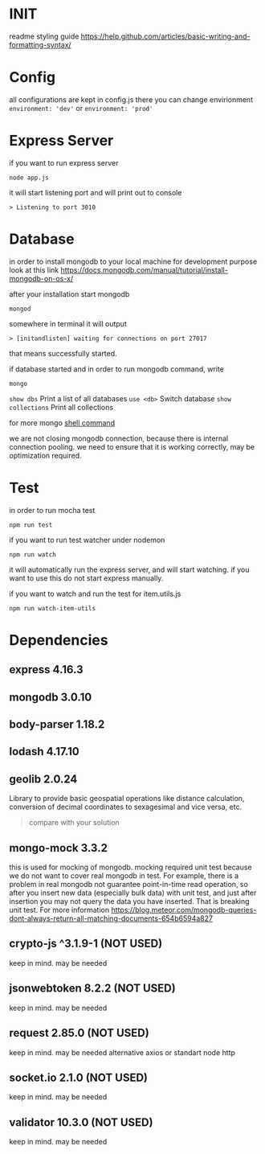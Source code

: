 # INIT
readme styling guide https://help.github.com/articles/basic-writing-and-formatting-syntax/

# Config
all configurations are kept in config.js
there you can change envirionment `environment: 'dev'` or `environment: 'prod'`


# Express Server
if you want to run express server
```
node app.js
```
it will start listening port and will print out to console
```
> Listening to port 3010
```

# Database
in order to install mongodb to your local machine for development purpose look at this link https://docs.mongodb.com/manual/tutorial/install-mongodb-on-os-x/

after your installation start mongodb
```
mongod
```
somewhere in terminal it will output 
```
> [initandlisten] waiting for connections on port 27017
```
that means successfully started. 

if database started and in order to run mongodb command, write
```
mongo
```


`show dbs` Print a list of all databases
`use <db>` Switch database
`show collections` Print all collections

for more mongo [shell command](https://docs.mongodb.com/manual/reference/mongo-shell/) 

we are not closing mongodb connection, because there is internal connection pooling. we need to ensure that it is working correctly, may be optimization required. 

# Test
in order to run mocha test 
```
npm run test
```

if you want to run test watcher under nodemon
``` 
npm run watch
```
it will automatically run the express server, and will start watching. 
if you want to use this do not start express manually.

if you want to watch and run the test for item.utils.js
```
npm run watch-item-utils
```

# Dependencies

## express 4.16.3

## mongodb 3.0.10

## body-parser 1.18.2

## lodash 4.17.10

## geolib 2.0.24
Library to provide basic geospatial operations like distance calculation, conversion of decimal coordinates to sexagesimal and vice versa, etc.
> compare with your solution

## mongo-mock 3.3.2
this is used for mocking of mongodb. mocking required unit test because we do not want to cover real mongodb in test. 
For example, there is a problem in real mongodb not guarantee point-in-time read operation, so after you insert new data (especially bulk data) with unit test, and just after insertion you may not query the data you have inserted. That is breaking unit test.  For more information https://blog.meteor.com/mongodb-queries-dont-always-return-all-matching-documents-654b6594a827

## crypto-js ^3.1.9-1 (NOT USED)
keep in mind. may be needed

## jsonwebtoken 8.2.2 (NOT USED)
keep in mind. may be needed

## request 2.85.0 (NOT USED)
keep in mind. may be needed
alternative axios or standart node http

## socket.io 2.1.0 (NOT USED)
keep in mind. may be needed

## validator 10.3.0  (NOT USED)
keep in mind. may be needed
